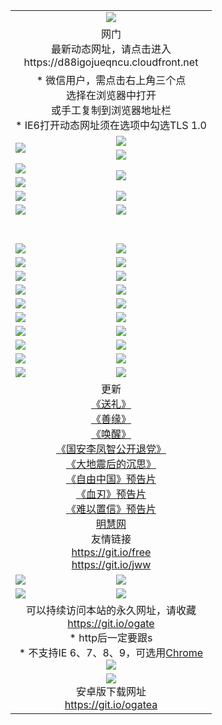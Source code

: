 ﻿<table>
  <tr></tr>
  <tr><td colspan=2 align=center><img src="https://cloud.githubusercontent.com/assets/11880933/13434984/f430fae2-e012-11e5-814f-c2df1e82b247.jpg" /></td></tr>
  <tr><td colspan=2 align=center>网门<br>最新动态网址，请点击进入
<br>https://d88igojueqncu.cloudfront.net
    </td>
  </tr>
  <tr>
    <td colspan=2 align=center>* 微信用户，需点击右上角三个点<br>选择在浏览器中打开<br>或手工复制到浏览器地址栏
    <br>* IE6打开动态网址须在选项中勾选TLS 1.0</td>
  </tr>
  <tr>
    <td rowspan=2><a href="https://d88igojueqncu.cloudfront.net/ogUP.aspx?name=11DKC.mp4&list=11DKC" target="_blank"><img src="https://d88igojueqncu.cloudfront.net/Up/11DKC1.jpg" /></a></td> 
    <td><div><a href="https://d88igojueqncu.cloudfront.net/ogUP.aspx?name=LRWS.mp4&list=LRWS" target="_blank"><img src="https://d88igojueqncu.cloudfront.net/Up/LRWS.jpg" /></a></td>
   </tr>
  <tr>
    <td><a href="https://d88igojueqncu.cloudfront.net/ogNiceVedio.aspx" target="_blank"><img src="https://d88igojueqncu.cloudfront.net/Up/11TGKDY.jpg" /></a></td>
  </tr>
  <tr>
    <td><a href="https://d88igojueqncu.cloudfront.net/ogUP.aspx?name=JQR.mp4&count=2" target="_blank"><img src="https://d88igojueqncu.cloudfront.net/Up/JQR.jpg" /></a></td>   
    <td rowspan=2><a href="https://d88igojueqncu.cloudfront.net/ogUP.aspx?name=JP.mp4&count=9" target="_blank"><img src="https://d88igojueqncu.cloudfront.net/Up/JP.jpg" /></td>
  </tr>
  <tr>
    <td><a href="https://d88igojueqncu.cloudfront.net/ogUP.aspx?name=WH.mp4" target="_blank"><img src="https://d88igojueqncu.cloudfront.net/Up/WH.jpg" /></a></td>
  </tr>
  <tr>
    <td><a href="https://d88igojueqncu.cloudfront.net/ogUP.aspx?name=SSZJ.mp4&list=SSZJ" target="_blank"><img src="https://d88igojueqncu.cloudfront.net/Up/SSZJ.jpg" /></a></td>
    <td><a href="https://d88igojueqncu.cloudfront.net/ogUP.aspx?name=1XQK.mp4&count=13" target="_blank"><img src="https://d88igojueqncu.cloudfront.net/Up/1XQK.jpg" /></a</td>
  </tr>
  <tr>
    <td><a href="https://d88igojueqncu.cloudfront.net/ogUP.aspx?name=ZY.mp4&count=2015|16" target="_blank"><img src="https://d88igojueqncu.cloudfront.net/Up/ZY.jpg" /></a</td>
    <td><a href="https://d88igojueqncu.cloudfront.net/ogUP.aspx?name=XTFY.mp4&count=B|2,A|24" target="_blank"><img src="https://d88igojueqncu.cloudfront.net/Up/XTFY.jpg" /></a></td>
  </tr>
  <tr height="40">
  </tr>
  <tr>
    <td><a href="https://d88igojueqncu.cloudfront.net/ogUP.aspx?name=4EE/QQ.mp4&list=4EEQQ" target="_blank"><img src="https://d88igojueqncu.cloudfront.net/Up/4EE/QQ0.jpg"/></a></td>
    <td><a href="https://d88igojueqncu.cloudfront.net/ogUP.aspx?name=4EE/HQ.mp4&list=4EEHQ" target="_blank"><img src="https://d88igojueqncu.cloudfront.net/Up/4EE/HQ0.jpg"/></a></td>
  </tr>
  <tr>
    <td><a href="https://d88igojueqncu.cloudfront.net/ogUP.aspx?name=4EE/ZG.mp4&list=4EEZG" target="_blank"><img src="https://d88igojueqncu.cloudfront.net/Up/4EE/ZG0.jpg"/></a></td>
    <td><a href="https://d88igojueqncu.cloudfront.net/ogUP.aspx?name=4EE/DJ.mp4&list=4EEDJ" target="_blank"><img src="https://d88igojueqncu.cloudfront.net/Up/4EE/DJ0.jpg"/></a></td>
  </tr>
  <tr>
    <td><a href="https://d88igojueqncu.cloudfront.net/ogUP.aspx?name=4EE/GX.mp4&list=4EEGX" target="_blank"><img src="https://d88igojueqncu.cloudfront.net/Up/4EE/GX0.jpg"/></a></td>
    <td><a href="https://d88igojueqncu.cloudfront.net/ogUP.aspx?name=4EE/HD.mp4&list=4EEHD" target="_blank"><img src="https://d88igojueqncu.cloudfront.net/Up/4EE/HD0.jpg"/></a></td>
  </tr>
  <tr>
    <td><a href="https://d88igojueqncu.cloudfront.net/ogUP.aspx?name=4EE/TX.mp4&list=4EETX" target="_blank"><img src="https://d88igojueqncu.cloudfront.net/Up/4EE/TX0.jpg"/></a></td>
    <td><a href="https://d88igojueqncu.cloudfront.net/ogUP.aspx?name=4EE/WZ.mp4&list=4EEWZ" target="_blank"><img src="https://d88igojueqncu.cloudfront.net/Up/4EE/WZ0.jpg"/></a></td>
  </tr>
  <tr>
    <td><a href="https://d88igojueqncu.cloudfront.net/onUP.aspx?name=https://d1ni6yqhqrtjo7.cloudfront.net/" target="_blank"><img src="https://d88igojueqncu.cloudfront.net/Up/0DTW.jpg"/></a></td>
    <td><a href="https://d88igojueqncu.cloudfront.net/onUP.aspx?name=https://d240ns8up8earz.cloudfront.net/acenter/" target="_blank"><img src="https://d88igojueqncu.cloudfront.net/Up/0TDW.jpg" /></a></td>
  </tr>
  <tr>
    <td><a href="https://d88igojueqncu.cloudfront.net/onUP.aspx?name=https://d4508d6vomz2p.cloudfront.net/gb/nsc413.htm" target="_blank"><img src="https://d88igojueqncu.cloudfront.net/Up/0DJY.jpg" /></a></td>
    <td><a href="https://d88igojueqncu.cloudfront.net/onUP.aspx?name=https://d4apjbhkuxer1.cloudfront.net/xtr/gb/prog204.html" target="_blank"><img src="https://d88igojueqncu.cloudfront.net/Up/0XTR.jpg" /></a></td>
  </tr>
  <tr>
    <td><a href="https://d88igojueqncu.cloudfront.net/onUP.aspx?name=https://d3aj00iefsmfgc.cloudfront.net/" target="_blank"><img src="https://d88igojueqncu.cloudfront.net/Up/0MHW.jpg" /></a></td>
    <td><a href="https://d88igojueqncu.cloudfront.net/onUP.aspx?name=https://d20wz7qt14x5d2.cloudfront.net/" target="_blank"><img src="https://d88igojueqncu.cloudfront.net/Up/0ZJW.jpg" /></a></td>
  </tr>
  <tr>
    <td><a href="https://d88igojueqncu.cloudfront.net/ogUP.aspx?name=0FG.zip" target="_blank"><img src="https://d88igojueqncu.cloudfront.net/Up/0FG.jpg" /></a></td>
    <td><a href="https://d88igojueqncu.cloudfront.net/ogUP.aspx?name=0FGA.apk" target="_blank"><img src="https://d88igojueqncu.cloudfront.net/Up/0FGA.jpg" /></a></td>
  </tr>
  <tr>
    <td><a href="https://d88igojueqncu.cloudfront.net/ogUP.aspx?name=0U.zip" target="_blank"><img src="https://d88igojueqncu.cloudfront.net/Up/0U.jpg" /></a></td>
    <td><a href="https://d88igojueqncu.cloudfront.net/ogUP.aspx?name=0UA.apk" target="_blank"><img src="https://d88igojueqncu.cloudfront.net/Up/0UA.jpg" /></a></td>
  </tr>
  <tr>
    <td><a href="https://d88igojueqncu.cloudfront.net/ogUP.aspx?name=0iPPOTV.zip" target="_blank"><img src="https://d88igojueqncu.cloudfront.net/Up/0iPPOTV.jpg" /></a></td>
    <td><a href="https://d88igojueqncu.cloudfront.net/ogUP.aspx?name=0iNTD.apk" target="_blank"><img src="https://d88igojueqncu.cloudfront.net/Up/0iNTD.jpg" /></a></td>
  </tr>
  <tr>
    <td colspan=2 align=center>更新<br>
      <a href="https://d88igojueqncu.cloudfront.net/ogUP.aspx?name=4ESL.mp4" target="_blank">《送礼》</a><br>
      <a href="https://d88igojueqncu.cloudfront.net/ogUP.aspx?name=4ESY.mp4" target="_blank">《善缘》</a><br>
      <a href="https://d88igojueqncu.cloudfront.net/ogUP.aspx?name=4EHX.mp4" target="_blank">《唤醒》</a><br>
      <a href="https://d88igojueqncu.cloudfront.net/ogUP.aspx?name=4LFZ.mp4" target="_blank">《国安李凤智公开退党》</a><br>
      <a href="https://d88igojueqncu.cloudfront.net/ogUP.aspx?name=4DDZHDCS.mp4" target="_blank">《大地震后的沉思》</a><br>
      <a href="https://d88igojueqncu.cloudfront.net/ogUP.aspx?name=11ZYZG0.mp4" target="_blank">《自由中国》预告片</a><br>
      <a href="https://d88igojueqncu.cloudfront.net/ogUP.aspx?name=11XR.mp4" target="_blank">《血刃》预告片</a><br>
      <a href="https://d88igojueqncu.cloudfront.net/ogUP.aspx?name=11NYZX.mp4&count=2" target="_blank">《难以置信》预告片</a><br>
      <a href="https://d88igojueqncu.cloudfront.net/onUP.aspx?name=https://www.minghui.org/" target="_blank">明慧网</a><br>
      友情链接<br>
      <a href="https://d88igojueqncu.cloudfront.net/onUP.aspx?name=https://git.io/free" target="_blank">https://git.io/free</a><br>
      <a href="https://d88igojueqncu.cloudfront.net/onUP.aspx?name=https://git.io/jww" target="_blank">https://git.io/jww</a></td>
    </td>
  </tr>
  <tr>
    <td><a href="https://d88igojueqncu.cloudfront.net/ogNice.aspx" target="_blank"><img src="https://d88igojueqncu.cloudfront.net/Up/0WCYY.jpg" /></a></td>
    <td><a href="https://d88igojueqncu.cloudfront.net/onCO.aspx?ob=600事物&op=增删改&args=WH1~%23类型6新闻%7c%23类型6评论&mode=" target="_blank"><img src="https://d88igojueqncu.cloudfront.net/Up/0WZTT.jpg" /></a></td> 
  </tr>
  <tr>
    <td><a href="https://d88igojueqncu.cloudfront.net/ogDY.aspx" target="_blank"><img src="https://d88igojueqncu.cloudfront.net/Up/0FK.jpg" /></a></td>
    <td><a href="https://d88igojueqncu.cloudfront.net/ogST.aspx" target="_blank"><img src="https://d88igojueqncu.cloudfront.net/Up/0ST.jpg" /></a></td> 
  </tr>
  <tr>
    <td colspan=2 align=center>可以持续访问本站的永久网址，请收藏<br/><a href="https://git.io/ogate" target="_blank">https://git.io/ogate</a><br/>* http后一定要跟s<br/>* 不支持IE 6、7、8、9，可选用<a href="https://d88igojueqncu.cloudfront.net/ogUP.aspx?name=0ChromePortable.zip">Chrome</a><br/><a href="https://d88igojueqncu.cloudfront.net/Up/0WMGDL2.png" target="_blank"><img src="https://d88igojueqncu.cloudfront.net/Up/0WMGD2.png"/></a></td>
  </tr>
  <tr>
    <td colspan=2 align=center><a href="https://d88igojueqncu.cloudfront.net/ogUP.aspx?name=0oGate.apk" target="_blank"><img src="https://cloud.githubusercontent.com/assets/11880933/13720399/75e143ee-e842-11e5-9f0a-1421f423c80f.jpg" /></a><br>安卓版下载网址<br><a href="https://git.io/ogatea">https://git.io/ogatea</a></td>
  </tr>
  <!--tr>
    <td colspan=2 align=center>可能失效的动态网址
    </td>
  </tr-->
</table>
